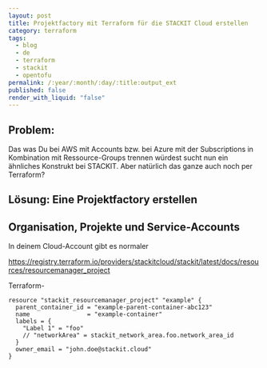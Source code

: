 ```yaml
---
layout: post
title: Projektfactory mit Terraform für die STACKIT Cloud erstellen
category: terraform
tags:
  - blog
  - de
  - terraform
  - stackit
  - opentofu
permalink: /:year/:month/:day/:title:output_ext
published: false
render_with_liquid: "false"
---
```


## Problem: 
Das was Du bei AWS mit Accounts bzw. bei Azure mit der Subscriptions in Kombination mit Ressource-Groups trennen würdest sucht nun ein ähnliches Konstrukt bei STACKIT. Aber natürlich das ganze auch noch per Terraform?

## Lösung: Eine Projektfactory erstellen


## Organisation, Projekte und Service-Accounts
In deinem Cloud-Account gibt es normaler

https://registry.terraform.io/providers/stackitcloud/stackit/latest/docs/resources/resourcemanager_project

Terraform-

```hcl
resource "stackit_resourcemanager_project" "example" {
  parent_container_id = "example-parent-container-abc123"
  name                = "example-container"
  labels = {
    "Label 1" = "foo"
    // "networkArea" = stackit_network_area.foo.network_area_id
  }
  owner_email = "john.doe@stackit.cloud"
}
```